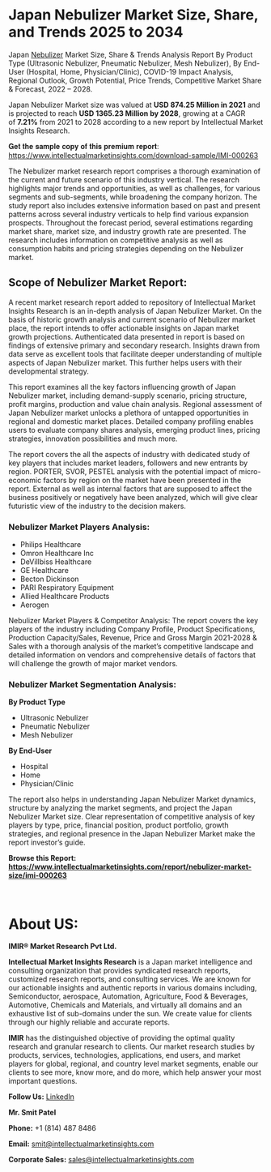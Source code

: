 <h1>Japan Nebulizer Market Size, Share, and Trends 2025 to 2034</h1>
<p>Japan <a href="https://www.intellectualmarketinsights.com/report/nebulizer-market-size/imi-000263">Nebulizer</a> Market Size, Share &amp; Trends Analysis Report By Product Type (Ultrasonic Nebulizer, Pneumatic Nebulizer, Mesh Nebulizer), By End-User (Hospital, Home, Physician/Clinic), COVID-19 Impact Analysis, Regional Outlook, Growth Potential, Price Trends, Competitive Market Share &amp; Forecast, 2022 &ndash; 2028.</p>
<p>Japan Nebulizer Market size was valued at&nbsp;<strong>USD 874.25 Million in 2021</strong>&nbsp;and is projected to reach&nbsp;<strong>USD 1365.23 Million by 2028</strong>, growing at a CAGR of&nbsp;<strong>7.21%</strong>&nbsp;from 2021 to 2028 according to a new report by Intellectual Market Insights Research.</p>
<p>𝐆𝐞𝐭 𝐭𝐡𝐞 𝐬𝐚𝐦𝐩𝐥𝐞 𝐜𝐨𝐩𝐲 𝐨𝐟 𝐭𝐡𝐢𝐬 𝐩𝐫𝐞𝐦𝐢𝐮𝐦 𝐫𝐞𝐩𝐨𝐫𝐭: <a href="https://www.intellectualmarketinsights.com/download-sample/IMI-000263">https://www.intellectualmarketinsights.com/download-sample/IMI-000263</a></p>
<p>The Nebulizer market research report comprises a thorough examination of the current and future scenario of this industry vertical. The research highlights major trends and opportunities, as well as challenges, for various segments and sub-segments, while broadening the company horizon. The study report also includes extensive information based on past and present patterns across several industry verticals to help find various expansion prospects. Throughout the forecast period, several estimations regarding market share, market size, and industry growth rate are presented. The research includes information on competitive analysis as well as consumption habits and pricing strategies depending on the Nebulizer market.</p>
<h2>Scope of Nebulizer Market Report:</h2>
<p>A recent market research report added to repository of Intellectual Market Insights Research is an in-depth analysis of Japan Nebulizer Market. On the basis of historic growth analysis and current scenario of Nebulizer market place, the report intends to offer actionable insights on Japan market growth projections. Authenticated data presented in report is based on findings of extensive primary and secondary research. Insights drawn from data serve as excellent tools that facilitate deeper understanding of multiple aspects of Japan Nebulizer market. This further helps users with their developmental strategy.</p>
<p>This report examines all the key factors influencing growth of Japan Nebulizer market, including demand-supply scenario, pricing structure, profit margins, production and value chain analysis. Regional assessment of Japan Nebulizer market unlocks a plethora of untapped opportunities in regional and domestic market places. Detailed company profiling enables users to evaluate company shares analysis, emerging product lines, pricing strategies, innovation possibilities and much more.</p>
<p>The report covers the all the aspects of industry with dedicated study of key players that includes market leaders, followers and new entrants by region. PORTER, SVOR, PESTEL analysis with the potential impact of micro-economic factors by region on the market have been presented in the report. External as well as internal factors that are supposed to affect the business positively or negatively have been analyzed, which will give clear futuristic view of the industry to the decision makers.</p>
<h3>Nebulizer Market Players Analysis:</h3>
<ul>
<li>Philips Healthcare</li>
<li>Omron Healthcare Inc</li>
<li>DeVillbiss Healthcare</li>
<li>GE Healthcare</li>
<li>Becton Dickinson</li>
<li>PARI Respiratory Equipment</li>
<li>Allied Healthcare Products</li>
<li>Aerogen</li>
</ul>
<p>Nebulizer Market Players &amp; Competitor Analysis: The report covers the key players of the industry including Company Profile, Product Specifications, Production Capacity/Sales, Revenue, Price and Gross Margin 2021-2028 &amp; Sales with a thorough analysis of the market&rsquo;s competitive landscape and detailed information on vendors and comprehensive details of factors that will challenge the growth of major market vendors.</p>
<h3>Nebulizer Market Segmentation Analysis:</h3>
<p><strong>By Product Type</strong></p>
<ul>
<li>Ultrasonic Nebulizer</li>
<li>Pneumatic Nebulizer</li>
<li>Mesh Nebulizer</li>
</ul>
<p><strong>By End-User</strong></p>
<ul>
<li>Hospital</li>
<li>Home</li>
<li>Physician/Clinic</li>
</ul>
<p>The report also helps in understanding Japan Nebulizer Market dynamics, structure by analyzing the market segments, and project the Japan Nebulizer&nbsp;Market size. Clear representation of competitive analysis of key players by type, price, financial position, product portfolio, growth strategies, and regional presence in the Japan Nebulizer Market make the report investor&rsquo;s guide.</p>
<p><strong>Browse this Report: </strong><a href="https://www.intellectualmarketinsights.com/report/nebulizer-market-size/imi-000263"><strong>https://www.intellectualmarketinsights.com/report/nebulizer-market-size/imi-000263</strong></a><strong> &nbsp;</strong></p>
<p>&nbsp;</p>
<h1>About US:</h1>
<p><strong>IMIR&reg; Market Research Pvt Ltd.</strong></p>
<p><strong>Intellectual Market Insights Research</strong> is a Japan market intelligence and consulting organization that provides syndicated research reports, customized research reports, and consulting services. We are known for our actionable insights and authentic reports in various domains including, Semiconductor, aerospace, Automation, Agriculture, Food &amp; Beverages, Automotive, Chemicals and Materials, and virtually all domains and an exhaustive list of sub-domains under the sun. We create value for clients through our highly reliable and accurate reports.</p>
<p><strong>IMIR</strong> has the distinguished objective of providing the optimal quality research and granular research to clients. Our market research studies by products, services, technologies, applications, end users, and market players for global, regional, and country level market segments, enable our clients to see more, know more, and do more, which help answer your most important questions.</p>
<p><strong>Follow Us:</strong> <a href="https://www.linkedin.com/company/imir-marketresearch/">LinkedIn</a></p>
<p><strong>Mr. Smit Patel</strong></p>
<p><strong>Phone:</strong> +1 (814) 487 8486</p>
<p><strong>Email:</strong> <a href="mailto:smit@intellectualmarketinsights.com">smit@intellectualmarketinsights.com</a></p>
<p><strong>Corporate Sales:</strong> <a href="mailto:sales@intellectualmarketinsights.com">sales@intellectualmarketinsights.com</a></p>
<p>&nbsp;</p>
<p>&nbsp;</p>
